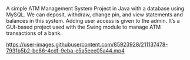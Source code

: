 A simple ATM Management System Project in Java with a database using MySQL.
We can deposit, withdraw, change pin, and view statements and balances in this system. Adding user access is given to the admin.
It’s a GUI-based project used with the Swing module to manage ATM transactions of a bank.


https://user-images.githubusercontent.com/85923928/211137478-7931b5b2-be86-4cdf-9eba-e5a5eee05a44.mp4
